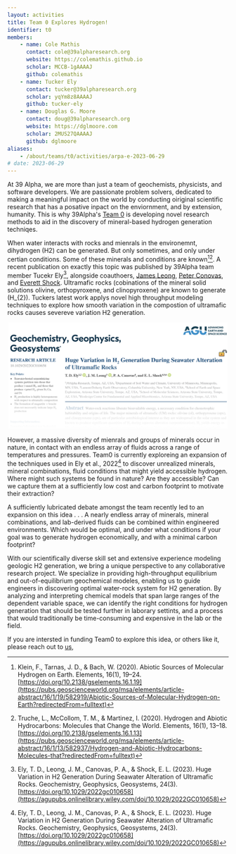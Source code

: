 ```yaml
---
layout: activities
title: Team 0 Explores Hydrogen!
identifier: t0
members:
    - name: Cole Mathis
      contact: cole@39alpharesearch.org
      website: https://colemathis.github.io
      scholar: MCCB-1gAAAAJ
      github: colemathis
    - name: Tucker Ely
      contact: tucker@39alpharesearch.org
      scholar: yqYm8z8AAAAJ
      github: tucker-ely
    - name: Douglas G. Moore
      contact: doug@39alpharesearch.org
      website: https://dglmoore.com
      scholar: 2MUS27QAAAAJ
      github: dglmoore
aliases:
    - /about/teams/t0/activities/arpa-e-2023-06-29
# date: 2023-06-29
---
```


At 39 Alpha, we are more than just a team of geochemists, physicists, and software developers. We are passionate problem solvers, dedicated to making a meaningful impact on the world by conducting oiriginal scientific research that has a posative inpact on the enviornment, and by extension, humanity. This is why 39Alpha's [Team 0](/team) is developing novel research methods to aid in the discovery of mineral-based hydrogen generation techniqes.

When water interacts with rocks and mienrals in the environemnt, dihydrogen (H2) can be generated. But only sometimes, and only under certian conditions. Some of these minerals and conditions are known[^1][^2]. A recent publication on exactly this topic was published by 39Alpha team member Tucekr Ely[^3], alongside coauthoers, [James Leong](https://scholar.google.com/citations?user=Ma72boEAAAAJ&hl=en), [Peter Conovas](https://scholar.google.com/citations?user=Keg4MF4AAAAJ&hl=en), and [Everett Shock](https://scholar.google.com/citations?user=KDZS9jgAAAAJ&hl=en). Ultramafic rocks (cobinations of the mineral solid solutions olivine, orthopyroxene, and clinopyroxene) are known to generate \(H_{2}\). Tuckers latest work applys novel high throughput modeling techniques to explore how smooth variation in the compostion of ultramafic rocks causes severeve variation H2 generation.

<p align="center">
<img src="2023-06-29-arpa-e/H2_header.png" alt="H2_paper_header" width="500"/>
</p>

However, a massive diversity of mienrals and groups of minerals occur in nature, in contact with an endless array of fluids across a range of temperatures and pressures. Team0 is currently exploreing an expansion of the techniques used in Ely et al., 2022[^3] to discover unrealized minerals, mineral combinations, fluid conditions that might yield accessible hydrogen. Where might such systems be found in nature? Are they accessible? Can we capture them at a sufficiently low cost and carbon footprint to motivate their extraction?

A sufficiently lubricated debate amongst the team recently led to an expansion on this idea . . .
A nearly endless array of minerals, mineral combinations, and lab-derived fluids can be combined within engineered environments. Which would be optimal, and under what conditions if your goal was to generate hydrogen economically, and with a minimal carbon footprint?

With our scientifically diverse skill set and extensive experience modeling geologic H2 generation, we bring a unique perspective to any collaborative research project. We specialize in providing high-throughput equilibrium and out-of-equilibrium geochemical modeles, enabling us to guide engineers in discovering optimal water-rock system for H2 generation. By analyzing and interpreting chemical models that span large ranges of the dependent variable space, we can identify the right conditions for hydrogen generation that should be tested further in laborary settints, and a process that would traditionally be time-consuming and expensive in the lab or the field.

If you are intersted in funding Team0 to explore this idea, or others like it, please reach out to [us](link), 

[^1]: Klein, F., Tarnas, J. D., & Bach, W. (2020). Abiotic Sources of Molecular Hydrogen on Earth. Elements, 16(1), 19–24.  
[https://doi.org/10.2138/gselements.16.1.19](https://pubs.geoscienceworld.org/msa/elements/article-abstract/16/1/19/582919/Abiotic-Sources-of-Molecular-Hydrogen-on-Earth?redirectedFrom=fulltext)

[^2]: Truche, L., McCollom, T. M., & Martinez, I. (2020). Hydrogen and Abiotic Hydrocarbons: Molecules that Change the World. Elements, 16(1), 13–18.  
[https://doi.org/10.2138/gselements.16.1.13](https://pubs.geoscienceworld.org/msa/elements/article-abstract/16/1/13/582937/Hydrogen-and-Abiotic-Hydrocarbons-Molecules-that?redirectedFrom=fulltext)

[^3]: Ely, T. D., Leong, J. M., Canovas, P. A., & Shock, E. L. (2023). Huge Variation in H2 Generation During Seawater Alteration of Ultramafic Rocks. Geochemistry, Geophysics, Geosystems, 24(3).  
[https://doi.org/10.1029/2022gc010658](https://agupubs.onlinelibrary.wiley.com/doi/10.1029/2022GC010658)
